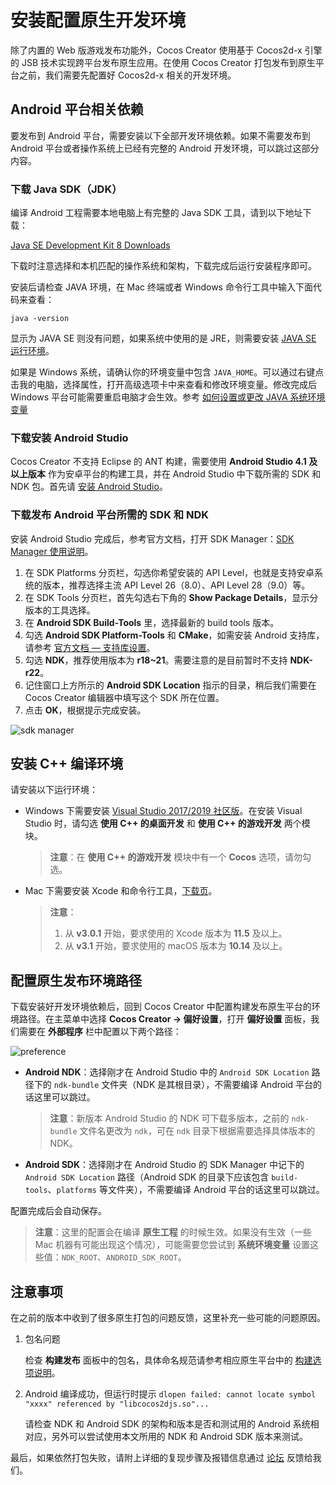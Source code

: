 # 安装配置原生开发环境

除了内置的 Web 版游戏发布功能外，Cocos Creator 使用基于 Cocos2d-x 引擎的 JSB 技术实现跨平台发布原生应用。在使用 Cocos Creator 打包发布到原生平台之前，我们需要先配置好 Cocos2d-x 相关的开发环境。

## Android 平台相关依赖

要发布到 Android 平台，需要安装以下全部开发环境依赖。如果不需要发布到 Android 平台或者操作系统上已经有完整的 Android 开发环境，可以跳过这部分内容。

### 下载 Java SDK（JDK）

编译 Android 工程需要本地电脑上有完整的 Java SDK 工具，请到以下地址下载：

[Java SE Development Kit 8 Downloads](http://www.oracle.com/technetwork/java/javase/downloads/jdk8-downloads-2133151.html)

下载时注意选择和本机匹配的操作系统和架构，下载完成后运行安装程序即可。

安装后请检查 JAVA 环境，在 Mac 终端或者 Windows 命令行工具中输入下面代码来查看：

```
java -version
```

显示为 JAVA SE 则没有问题，如果系统中使用的是 JRE，则需要安装 [JAVA SE 运行环境](http://www.oracle.com/technetwork/java/javase/downloads/index.html)。

如果是 Windows 系统，请确认你的环境变量中包含 `JAVA_HOME`。可以通过右键点击我的电脑，选择属性，打开高级选项卡中来查看和修改环境变量。修改完成后 Windows 平台可能需要重启电脑才会生效。参考 [如何设置或更改 JAVA 系统环境变量](https://www.java.com/zh_CN/download/help/path.xml)

### 下载安装 Android Studio

Cocos Creator 不支持 Eclipse 的 ANT 构建，需要使用 **Android Studio 4.1 及以上版本** 作为安卓平台的构建工具，并在 Android Studio 中下载所需的 SDK 和 NDK 包。首先请 [安装 Android Studio](https://developer.android.google.cn/studio#downloads)。

### 下载发布 Android 平台所需的 SDK 和 NDK

安装 Android Studio 完成后，参考官方文档，打开 SDK Manager：[SDK Manager 使用说明](https://developer.android.google.cn/studio/intro/update.html#sdk-manager)。

1. 在 SDK Platforms 分页栏，勾选你希望安装的 API Level，也就是支持安卓系统的版本，推荐选择主流 API Level 26（8.0）、API Level 28（9.0）等。
2. 在 SDK Tools 分页栏，首先勾选右下角的 **Show Package Details**，显示分版本的工具选择。
3. 在 **Android SDK Build-Tools** 里，选择最新的 build tools 版本。
4. 勾选 **Android SDK Platform-Tools** 和 **CMake**，如需安装 Android 支持库，请参考 [官方文档 — 支持库设置](https://developer.android.google.cn/topic/libraries/support-library/setup)。
5. 勾选 **NDK**，推荐使用版本为 **r18~21**。需要注意的是目前暂时不支持 **NDK-r22**。
6. 记住窗口上方所示的 **Android SDK Location** 指示的目录，稍后我们需要在 Cocos Creator 编辑器中填写这个 SDK 所在位置。
7. 点击 **OK**，根据提示完成安装。

![sdk manager](setup-native-development/sdk-manager.png)

## 安装 C++ 编译环境

请安装以下运行环境：

- Windows 下需要安装 [Visual Studio 2017/2019 社区版](https://www.visualstudio.com/downloads/download-visual-studio-vs)。在安装 Visual Studio 时，请勾选 **使用 C++ 的桌面开发** 和 **使用 C++ 的游戏开发** 两个模块。

  > **注意**：在 **使用 C++ 的游戏开发** 模块中有一个 **Cocos** 选项，请勿勾选。

- Mac 下需要安装 Xcode 和命令行工具，[下载页](https://developer.apple.com/xcode/download/)。

  > **注意**：
  >
  > 1. 从 **v3.0.1** 开始，要求使用的 Xcode 版本为 **11.5** 及以上。
  > 2. 从 **v3.1** 开始，要求使用的 macOS 版本为 **10.14** 及以上。

## 配置原生发布环境路径

下载安装好开发环境依赖后，回到 Cocos Creator 中配置构建发布原生平台的环境路径。在主菜单中选择 **Cocos Creator -> 偏好设置**，打开 **偏好设置** 面板，我们需要在 **外部程序** 栏中配置以下两个路径：

![preference](setup-native-development/sdk.png)

- **Android NDK**：选择刚才在 Android Studio 中的 `Android SDK Location` 路径下的 `ndk-bundle` 文件夹（NDK 是其根目录），不需要编译 Android 平台的话这里可以跳过。

  > **注意**：新版本 Android Studio 的 NDK 可下载多版本，之前的 `ndk-bundle` 文件名更改为 `ndk`，可在 `ndk` 目录下根据需要选择具体版本的 NDK。

- **Android SDK**：选择刚才在 Android Studio 的 SDK Manager 中记下的 `Android SDK Location` 路径（Android SDK 的目录下应该包含 `build-tools`、`platforms` 等文件夹），不需要编译 Android 平台的话这里可以跳过。

配置完成后会自动保存。

> **注意**：这里的配置会在编译 **原生工程** 的时候生效。如果没有生效（一些 Mac 机器有可能出现这个情况），可能需要您尝试到 **系统环境变量** 设置这些值：`NDK_ROOT`、`ANDROID_SDK_ROOT`。

## 注意事项

在之前的版本中收到了很多原生打包的问题反馈，这里补充一些可能的问题原因。

1. 包名问题

    检查 **构建发布** 面板中的包名，具体命名规范请参考相应原生平台中的 [构建选项说明](./native-options.md#%E6%9E%84%E5%BB%BA%E9%80%89%E9%A1%B9)。

2. Android 编译成功，但运行时提示 `dlopen failed: cannot locate symbol "xxxx" referenced by "libcocos2djs.so"...`

    请检查 NDK 和 Android SDK 的架构和版本是否和测试用的 Android 系统相对应，另外可以尝试使用本文所用的 NDK 和 Android SDK 版本来测试。

最后，如果依然打包失败，请附上详细的复现步骤及报错信息通过 [论坛](https://forum.cocos.org/c/58) 反馈给我们。
